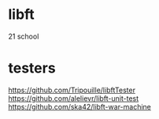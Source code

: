 # libft
21 school 

# testers

https://github.com/Tripouille/libftTester  
https://github.com/alelievr/libft-unit-test  
https://github.com/ska42/libft-war-machine

